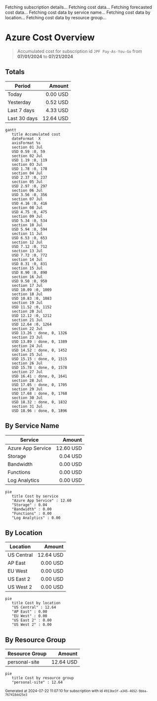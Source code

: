 Fetching subscription details...
Fetching cost data...
Fetching forecasted cost data...
Fetching cost data by service name...
Fetching cost data by location...
Fetching cost data by resource group...
# Azure Cost Overview

> Accumulated cost for subscription id `JPF Pay-As-You-Go` from **07/01/2024** to **07/21/2024**

## Totals

|Period|Amount|
|---|---:|
|Today|0.00 USD|
|Yesterday|0.52 USD|
|Last 7 days|4.33 USD|
|Last 30 days|12.64 USD|

```mermaid
gantt
   title Accumulated cost
   dateFormat  X
   axisFormat %s
   section 01 Jul
   USD 0.59 :0, 59
   section 02 Jul
   USD 1.19 :0, 119
   section 03 Jul
   USD 1.78 :0, 178
   section 04 Jul
   USD 2.37 :0, 237
   section 05 Jul
   USD 2.97 :0, 297
   section 06 Jul
   USD 3.56 :0, 356
   section 07 Jul
   USD 4.16 :0, 416
   section 08 Jul
   USD 4.75 :0, 475
   section 09 Jul
   USD 5.34 :0, 534
   section 10 Jul
   USD 5.94 :0, 594
   section 11 Jul
   USD 6.53 :0, 653
   section 12 Jul
   USD 7.12 :0, 712
   section 13 Jul
   USD 7.72 :0, 772
   section 14 Jul
   USD 8.31 :0, 831
   section 15 Jul
   USD 8.90 :0, 890
   section 16 Jul
   USD 9.50 :0, 950
   section 17 Jul
   USD 10.09 :0, 1009
   section 18 Jul
   USD 10.83 :0, 1083
   section 19 Jul
   USD 11.52 :0, 1152
   section 20 Jul
   USD 12.12 :0, 1212
   section 21 Jul
   USD 12.64 :0, 1264
   section 22 Jul
   USD 13.26 : done, 0, 1326
   section 23 Jul
   USD 13.89 : done, 0, 1389
   section 24 Jul
   USD 14.52 : done, 0, 1452
   section 25 Jul
   USD 15.15 : done, 0, 1515
   section 26 Jul
   USD 15.78 : done, 0, 1578
   section 27 Jul
   USD 16.41 : done, 0, 1641
   section 28 Jul
   USD 17.05 : done, 0, 1705
   section 29 Jul
   USD 17.68 : done, 0, 1768
   section 30 Jul
   USD 18.32 : done, 0, 1832
   section 31 Jul
   USD 18.96 : done, 0, 1896
```

## By Service Name

|Service|Amount|
|---|---:|
|Azure App Service|12.60 USD|
|Storage|0.04 USD|
|Bandwidth|0.00 USD|
|Functions|0.00 USD|
|Log Analytics|0.00 USD|

```mermaid
pie
   title Cost by service
   "Azure App Service" : 12.60
   "Storage" : 0.04
   "Bandwidth" : 0.00
   "Functions" : 0.00
   "Log Analytics" : 0.00
```

## By Location

|Location|Amount|
|---|---:|
|US Central|12.64 USD|
|AP East|0.00 USD|
|EU West|0.00 USD|
|US East 2|0.00 USD|
|US West 2|0.00 USD|

```mermaid
pie
   title Cost by location
   "US Central" : 12.64
   "AP East" : 0.00
   "EU West" : 0.00
   "US East 2" : 0.00
   "US West 2" : 0.00
```

## By Resource Group

|Resource Group|Amount|
|---|---:|
|personal-site|12.64 USD|

```mermaid
pie
   title Cost by resource group
   "personal-site" : 12.64
```

<sup>Generated at 2024-07-22 11:07:10 for subscription with id `4913be3f-a345-4652-9bba-767418dd25e3`</sup>
